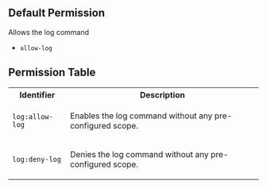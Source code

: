 ## Default Permission

Allows the log command

- `allow-log`

## Permission Table 

<table>
<tr>
<th>Identifier</th>
<th>Description</th>
</tr>


<tr>
<td>

`log:allow-log`

</td>
<td>

Enables the log command without any pre-configured scope.

</td>
</tr>

<tr>
<td>

`log:deny-log`

</td>
<td>

Denies the log command without any pre-configured scope.

</td>
</tr>
</table>
